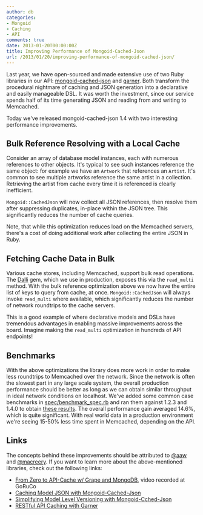 ```yaml
---
author: db
categories:
- Mongoid
- Caching
- API
comments: true
date: 2013-01-20T00:00:00Z
title: Improving Performance of Mongoid-Cached-Json
url: /2013/01/20/improving-performance-of-mongoid-cached-json/
---
```


Last year, we have open-sourced and made extensive use of two Ruby libraries in our API: [mongoid-cached-json](https://github.com/dblock/mongoid-cached-json) and [garner](https://github.com/artsy/garner). Both transform the procedural nightmare of caching and JSON generation into a declarative and easily manageable DSL. It was worth the investment, since our service spends half of its time generating JSON and reading from and writing to Memcached.

Today we've released mongoid-cached-json 1.4 with two interesting performance improvements.

<!--more-->

Bulk Reference Resolving with a Local Cache
-------------------------------------------

Consider an array of database model instances, each with numerous references to other objects. It's typical to see such instances reference the same object: for example we have an `Artwork` that references an `Artist`. It's common to see multiple artworks reference the same artist in a collection. Retrieving the artist from cache every time it is referenced is clearly inefficient.

`Mongoid::CachedJson` will now collect all JSON references, then resolve them after suppressing duplicates, in-place within the JSON tree. This significantly reduces the number of cache queries.

Note, that while this optimization reduces load on the Memcached servers, there's a cost of doing additional work after collecting the entire JSON in Ruby.

Fetching Cache Data in Bulk
---------------------------

Various cache stores, including Memcached, support bulk read operations. The [Dalli](https://github.com/mperham/dalli) gem, which we use in production, exposes this via the `read_multi` method. With the bulk reference optimization above we now have the entire list of keys to query from cache, at once. `Mongoid::CachedJson` will always invoke `read_multi` where available, which significantly reduces the number of network roundtrips to the cache servers.

This is a good example of where declarative models and DSLs have tremendous advantages in enabling massive improvements across the board. Imagine making the `read_multi` optimization in hundreds of API endpoints!

Benchmarks
----------

With the above optimizations the library does more work in order to make less roundtrips to Memcached over the network. Since the network is often the slowest part in any large scale system, the overall production performance should be better as long as we can obtain similar throughput in ideal network conditions on localhost. We've added some common case benchmarks in [spec/benchmark_spec.rb](https://github.com/dblock/mongoid-cached-json/blob/master/spec/benchmark_spec.rb) and ran them against 1.2.3 and 1.4.0 to obtain [these results](https://gist.github.com/4583039). The overall performance gain averaged 14.6%, which is quite significant. With real world data in a production environment we're seeing 15-50% less time spent in Memcached, depending on the API.

Links
-----

The concepts behind these improvements should be attributed to [@aaw](https://github.com/aaw) and [@macreery](https://github.com/macreery). If you want to learn more about the above-mentioned libraries, check out the following links:

* [From Zero to API-Cache w/ Grape and MongoDB](http://confreaks.com/videos/986-goruco2012-from-zero-to-api-cache-w-grape-mongodb-in-10-minutes), video recorded at GoRuCo
* [Caching Model JSON with Mongoid-Cached-Json](/blog/2012/02/20/caching-model-json-with-mongoid-cached-json/)
* [Simplifying Model Level Versioning with Mongoid-Cched-Json](/blog/2012/03/23/simplifying-model-level-json-versioning-with-mongoid-cached-json/)
* [RESTful API Caching with Garner](/blog/2012/05/30/restful-api-caching-with-garner/)
